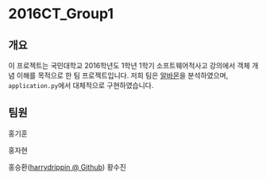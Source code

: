 2016CT_Group1
=====

개요
-----

이 프로젝트는 국민대학교 2016학년도 1학년 1학기 소프트웨어적사고 강의에서 객체 개념 이해를 목적으로 한 팀 프로젝트입니다.
저희 팀은 [알바몬](http://albamon.com)을 분석하였으며, ```application.py```에서 대체적으로 구현하였습니다.

팀원
-----
홍기훈

홍자현

홍승환([harrydrippin @ Github](http://github.com/harrydrippin))
황수진

